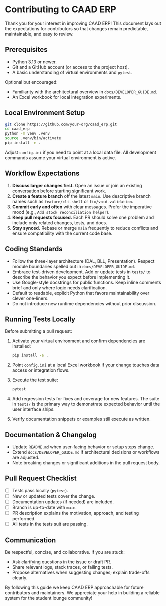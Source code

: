 # Contributing to CAAD ERP

Thank you for your interest in improving CAAD ERP! This document lays out the
expectations for contributors so that changes remain predictable, maintainable,
and easy to review.

## Prerequisites

- Python 3.13 or newer.
- Git and a GitHub account (or access to the project host).
- A basic understanding of virtual environments and `pytest`.

Optional but encouraged:

- Familiarity with the architectural overview in `docs/DEVELOPER_GUIDE.md`.
- An Excel workbook for local integration experiments.

## Local Environment Setup

```bash
git clone https://github.com/your-org/caad_erp.git
cd caad_erp
python -m venv .venv
source .venv/bin/activate
pip install -e .
```

Adjust `config.ini` if you need to point at a local data file. All development
commands assume your virtual environment is active.

## Workflow Expectations

1. **Discuss larger changes first.** Open an issue or join an existing
   conversation before starting significant work.
2. **Create a feature branch** off the latest `main`. Use descriptive branch
   names such as `feature/cli-shell` or `fix/void-validation`.
3. **Commit early and often** with clear messages. Prefer the imperative mood
   (e.g., `Add stock reconciliation helper`).
4. **Keep pull requests focused.** Each PR should solve one problem and include
   only related changes, tests, and docs.
5. **Stay synced.** Rebase or merge `main` frequently to reduce conflicts and
   ensure compatibility with the current code base.

## Coding Standards

- Follow the three-layer architecture (DAL, BLL, Presentation). Respect module
  boundaries spelled out in `docs/DEVELOPER_GUIDE.md`.
- Embrace test-driven development. Add or update tests in `tests/` to describe
  the behavior you expect before implementing it.
- Use Google-style docstrings for public functions. Keep inline comments brief
  and only where logic needs clarification.
- Default to readable, explicit Python that favors maintainability over clever
  one-liners.
- Do not introduce new runtime dependencies without prior discussion.

## Running Tests Locally

Before submitting a pull request:

1. Activate your virtual environment and confirm dependencies are installed:

   ```bash
   pip install -e .
   ```

2. Point `config.ini` at a local Excel workbook if your change touches data
   access or integration flows.
3. Execute the test suite:

   ```bash
   pytest
   ```

4. Add regression tests for fixes and coverage for new features. The suite in
   `tests/` is the primary way to demonstrate expected behavior until the user
   interface ships.
5. Verify documentation snippets or examples still execute as written.

## Documentation & Changelog

- Update `README.md` when user-facing behavior or setup steps change.
- Extend `docs/DEVELOPER_GUIDE.md` if architectural decisions or workflows are
  adjusted.
- Note breaking changes or significant additions in the pull request body.

## Pull Request Checklist

- [ ] Tests pass locally (`pytest`).
- [ ] New or updated tests cover the change.
- [ ] Documentation updates (if needed) are included.
- [ ] Branch is up-to-date with `main`.
- [ ] PR description explains the motivation, approach, and testing performed.
- [ ] All tests in the tests suit are passing.

## Communication

Be respectful, concise, and collaborative. If you are stuck:

- Ask clarifying questions in the issue or draft PR.
- Share relevant logs, stack traces, or failing tests.
- Propose alternatives when suggesting changes; explain trade-offs clearly.

By following this guide we keep CAAD ERP approachable for future contributors
and maintainers. We appreciate your help in building a reliable system for the
student lounge community!
